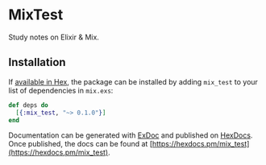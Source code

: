 # MixTest

Study notes on Elixir & Mix.

## Installation

If [available in Hex](https://hex.pm/docs/publish), the package can be installed
by adding `mix_test` to your list of dependencies in `mix.exs`:

```elixir
def deps do
  [{:mix_test, "~> 0.1.0"}]
end
```

Documentation can be generated with [ExDoc](https://github.com/elixir-lang/ex_doc)
and published on [HexDocs](https://hexdocs.pm). Once published, the docs can
be found at [https://hexdocs.pm/mix_test](https://hexdocs.pm/mix_test).

